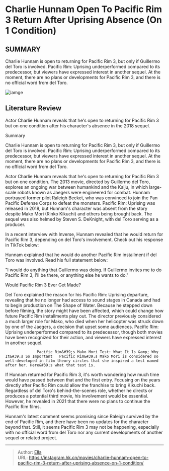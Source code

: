 # Charlie Hunnam Open To Pacific Rim 3 Return After Uprising Absence (On 1 Condition)


## SUMMARY 



  Charlie Hunnam is open to returning for Pacific Rim 3, but only if Guillermo del Toro is involved.   Pacific Rim: Uprising underperformed compared to its predecessor, but viewers have expressed interest in another sequel.   At the moment, there are no plans or developments for Pacific Rim 3, and there is no official word from del Toro.  

![iamge]()

## Literature Review

Actor Charlie Hunnam reveals that he&#39;s open to returning for Pacific Rim 3 but on one condition after his character&#39;s absence in the 2018 sequel.


Summary

  Charlie Hunnam is open to returning for Pacific Rim 3, but only if Guillermo del Toro is involved.   Pacific Rim: Uprising underperformed compared to its predecessor, but viewers have expressed interest in another sequel.   At the moment, there are no plans or developments for Pacific Rim 3, and there is no official word from del Toro.  





Actor Charlie Hunnam reveals that he&#39;s open to returning for Pacific Rim 3 but on one condition. The 2013 movie, directed by Guillermo del Toro, explores an ongoing war between humankind and the Kaiju, in which large-scale robots known as Jaegers were engineered for combat. Hunnam portrayed former pilot Raleigh Becket, who was convinced to join the Pan Pacific Defense Corps to defeat the monsters. Pacific Rim: Uprising was released in 2018, but Hunnam&#39;s character was absent from the story despite Mako Mori (Rinko Kikuchi) and others being brought back. The sequel was also helmed by Steven S. DeKnight, with del Toro serving as a producer.




In a recent interview with Inverse, Hunnam revealed that he would return for Pacific Rim 3, depending on del Toro&#39;s involvement. Check out his response in TikTok below:


 

Hunnam explained that he would do another Pacific Rim installment if del Toro was involved. Read his full statement below:


&#34;I would do anything that Guillermo was doing. If Guillermo invites me to do Pacific Rim 3, I&#39;ll be there, or anything else he wants to do.&#34;



 Would Pacific Rim 3 Ever Get Made? 
          

Del Toro explained the reason for his Pacific Rim: Uprising departure, revealing that he no longer had access to sound stages in Canada and had to begin production on The Shape of Water. Because he stepped down before filming, the story might have been affected, which could change how future Pacific Rim installments play out. The director previously considered a much larger role for Mako, who died when her helicopter was struck down by one of the Jaegers, a decision that upset some audiences. Pacific Rim: Uprising underperformed compared to its predecessor, though both movies have been recognized for their action, and viewers have expressed interest in another sequel.




                  Pacific Rim&#39;s Mako Mori Test: What It Is &amp; Why It&#39;s So Important   Pacific Rim&#39;s Mako Mori is considered so well-developed in film theory circles that she inspired a test named after her. Here&#39;s what that test is.   

If Hunnam returned for Pacific Rim 3, it&#39;s worth wondering how much time would have passed between that and the first entry. Focusing on the years directly after Pacific Rim could allow the franchise to bring Kikuchi back. Regardless of del Toro&#39;s behind-the-scenes role, whether he directs or produces a potential third movie, his involvement would be essential. However, he revealed in 2021 that there were no plans to continue the Pacific Rim films.

Hunnam&#39;s latest comment seems promising since Raleigh survived by the end of Pacific Rim, and there have been no updates for the character beyond that. Still, it seems Pacific Rim 3 may not be happening, especially with no official word from del Toro nor any current developments of another sequel or related project.






---

> Author: [Ella](https://instagram.hk.cn/)  
> URL: https://instagram.hk.cn/movies/charlie-hunnam-open-to-pacific-rim-3-return-after-uprising-absence-on-1-condition/  

